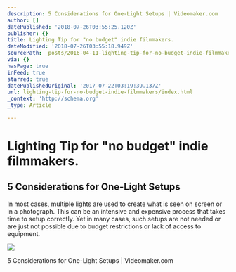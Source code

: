 ```yaml
---
description: 5 Considerations for One-Light Setups | Videomaker.com
author: []
datePublished: '2018-07-26T03:55:25.120Z'
publisher: {}
title: Lighting Tip for "no budget" indie filmmakers.
dateModified: '2018-07-26T03:55:18.949Z'
sourcePath: _posts/2016-04-11-lighting-tip-for-no-budget-indie-filmmakers.md
via: {}
hasPage: true
inFeed: true
starred: true
datePublishedOriginal: '2017-07-22T03:19:39.137Z'
url: lighting-tip-for-no-budget-indie-filmmakers/index.html
_context: 'http://schema.org'
_type: Article

---
```

# Lighting Tip for "no budget" indie filmmakers.

<article style=""><h1>5 Considerations for One-Light Setups</h1><p>In most cases, multiple lights are used to create what is seen on screen or in a photograph. This can be an intensive and expensive process that takes time to setup correctly. Yet in many cases, such setups are not needed or are just not possible due to budget restrictions or lack of access to equipment.</p><img src="http://static.videomaker.com/sites/videomaker.com/files/articles/18640/353-C03-Lighting-primary.png" /></article>

5 Considerations for One-Light Setups | Videomaker.com